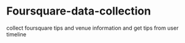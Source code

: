 # Foursquare-data-collection
collect foursquare tips and venue information
and get tips from user timeline
